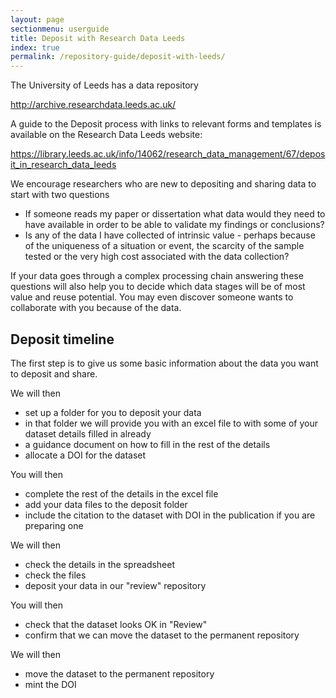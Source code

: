```yaml
---
layout: page
sectionmenu: userguide
title: Deposit with Research Data Leeds
index: true
permalink: /repository-guide/deposit-with-leeds/
---
```


The University of Leeds has a data repository 
 
<http://archive.researchdata.leeds.ac.uk/>

A guide to the Deposit process with links to relevant forms and templates is available on the Research Data Leeds website:

<https://library.leeds.ac.uk/info/14062/research_data_management/67/deposit_in_research_data_leeds>

We encourage researchers who are new to depositing and sharing data to start with two questions 
 
* If someone reads my paper or dissertation what data would they need to have available in order to be able to  validate my findings or conclusions? 
* Is any of the data I have collected of intrinsic value - perhaps because of the uniqueness of a situation or event, the scarcity of the sample tested or the very high cost associated with the data collection? 
 
If your data goes through a complex processing chain answering these questions will also help you to decide which data stages will be of most value and reuse potential. You may even discover someone wants to collaborate with you because of the data.

## Deposit timeline

The first step is to give us some basic information about the data you want to deposit and share. 
 
We will then 
* set up a folder for you to deposit your data 
* in that folder we will provide you with an excel file to with some of your dataset details filled in already 
* a guidance document on how to fill in the rest of the details 
* allocate a DOI for the dataset 
 
You will then 
* complete the rest of the details in the excel file 
* add your data files to the deposit folder 
* include the citation to the dataset with DOI in the publication if you are preparing one 
 
We will then 
* check the details in the spreadsheet 
* check the files 
* deposit your data in our "review" repository 
 
You will then  
* check that the dataset looks OK in "Review" 
* confirm that we can move the dataset to the permanent repository 
 
We will then 
* move the dataset to the permanent repository 
* mint the DOI 